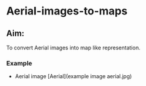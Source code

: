 # Aerial-images-to-maps

## Aim:
To convert Aerial images into map like representation.

### Example

- Aerial image
[Aerial](example image aerial.jpg)
